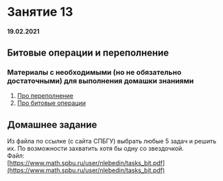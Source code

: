 # Занятие 13

#### 19.02.2021

## Битовые операции и переполнение

### Материалы с необходимыми (но не обязательно достаточными) для выполнения домашки знаниями

1. [Про переполнение](https://learnc.info/c/int_overflow.html)
2. [Про битовые операции](https://learnc.info/c/bitwise_operators.html)

## Домашнее задание


Из файла по ссылке (с сайта СПБГУ) выбрать любые 5 задач и решить их. По возможности захватить хотя бы одну со звездочкой.  
Файл:  
[https://www.math.spbu.ru/user/nlebedin/tasks_bit.pdf](https://www.math.spbu.ru/user/nlebedin/tasks_bit.pdf)